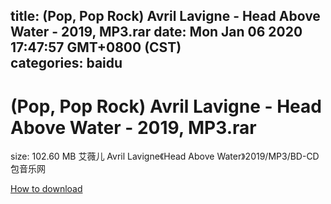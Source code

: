 
title: (Pop, Pop Rock) Avril Lavigne - Head Above Water - 2019, MP3.rar
date: Mon Jan 06 2020 17:47:57 GMT+0800 (CST)    
categories: baidu
---

# (Pop, Pop Rock) Avril Lavigne - Head Above Water - 2019, MP3.rar
size: 102.60 MB
 艾薇儿 Avril Lavigne《Head Above Water》2019/MP3/BD-CD包音乐网
 

[How to download](https://bpcam.bemobtrk.com/go/2ceec3aa-1ca2-46d6-b9ff-aaa5c184517c?jno=1619)